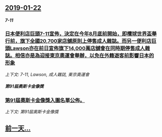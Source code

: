 ## [2019-01-22](/news/2019/01/22/index.md)

##### 7-11
### [日本便利店巨頭7-11宣佈，決定在今年8月底前開始，即欖球世界盃舉行前，旗下全國20,700家店舖原則上停售成人雜誌。而另一便利店巨頭Lawson亦在前日宣佈旗下14,000萬店舖會在同時期停售成人雜誌。相信亦是為迎接東京奧運會舉辦，以免在外籍遊客前影響日本的形象 ](/news/2019/01/22/日本便利店巨頭7-11宣佈-決定在今年8月底前開始-即欖球世界盃舉行前-旗下全國20700家店舖原則上停售成人雜誌-而.md)
_上下文: 7-11, Lawson, 成人雜誌, 東京奧運會_

##### 第91屆奧斯卡金像獎
### [第91屆奧斯卡金像獎入圍名單公佈。 ](/news/2019/01/22/第91屆奧斯卡金像獎入圍名單公佈.md)
_上下文: 第91屆奧斯卡金像獎_

## [前一天...](/news/2019/01/21/index.md)

